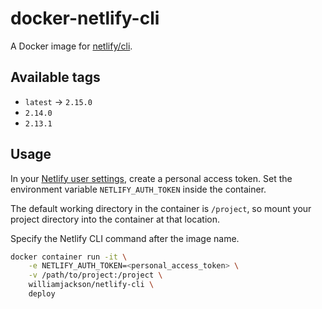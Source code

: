 # docker-netlify-cli

A Docker image for [netlify/cli](https://github.com/netlify/cli).

## Available tags

*   `latest` &rarr; `2.15.0`
*   `2.14.0`
*   `2.13.1`

## Usage

In your [Netlify user settings][a], create a personal access token. Set the environment variable `NETLIFY_AUTH_TOKEN`
inside the container.

The default working directory in the container is `/project`, so mount your project directory into the container at that
location.

Specify the Netlify CLI command after the image name.

```bash
docker container run -it \
    -e NETLIFY_AUTH_TOKEN=<personal_access_token> \
    -v /path/to/project:/project \
    williamjackson/netlify-cli \
    deploy
```

[a]: https://app.netlify.com/user/applications
